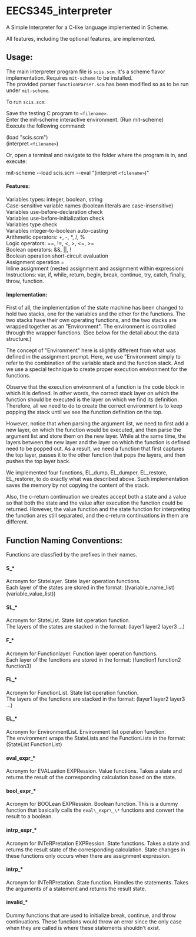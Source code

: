 # EECS345_interpreter

A Simple Interpreter for a C-like language implemented in Scheme.

All features, including the optional features, are implemented.

## Usage:

The main interpreter program file is `scis.scm`. It's a scheme flavor implementation. Requires `mit-scheme` to be installed.<br/>
The provided parser `functionParser.scm` has been modified so as to be run under `mit-scheme`.<br/>

To run `scis.scm`:

Save the testing C program to `<filename>`.<br/>
Enter the mit-scheme interactive environment. (Run mit-scheme)<br/>
Execute the following command:<br/>

(load "scis.scm")<br/>
(interpret `<filename>`)<br/>

Or, open a terminal and navigate to the folder where the program is in, and execute:<br>

mit-scheme --load scis.scm --eval "(interpret `<filename>`)"

#### Features:<br/>
Variables types: integer, boolean, string<br/>
Case-sensitive variable names (boolean literals are case-insensitive)<br/>
Variables use-before-declaration check<br/>
Variables use-before-initialization check<br/>
Variables type check<br/>
Variables integer-to-boolean auto-casting<br/>
Arithmetic operators: +, -, \*, /, %<br/>
Logic operators: ==, !=, <, >, <=, >=<br/>
Boolean operators: &&, ||, !<br/>
Boolean operation short-circuit evaluation<br/>
Assignment operation =<br/>
Inline assignment (nested assignment and assignment within expression)<br/>
Instructions: var, if, while, return, begin, break, continue, try, catch, finally, throw, function.

#### Implementation:<br/>
First of all, the implementation of the state machine has been changed to hold two stacks, one for the variables and the other for the functions. The two stacks have their own operating functions, and the two stacks are wrapped together as an "Environment". The environment is controlled through the wrapper functions. (See below for the detail about the data structure.)

The concept of "Environment" here is slightly different from what was defined in the assignment prompt. Here, we use "Environment simply to refer to the combination of the variable stack and the function stack. And we use a special technique to create proper execution environment for the functions.

Observe that the execution environment of a function is the code block in which it is defined. In other words, the correct stack layer on which the function should be executed is the layer on which we find its definition. Therefore, all we need to do to create the correct environment is to keep popping the stack until we see the function definition on the top.

However, notice that when parsing the argument list, we need to first add a new layer, on which the function would be executed, and then parse the argument list and store them on the new layer. While at the same time, the layers between the new layer and the layer on which the function is defined need to be popped out. As a result, we need a function that first captures the top layer, passes it to the other function that pops the layers, and then pushes the top layer back.

We implemented four functions, EL_dump, EL_dumper, EL_restore, EL_restorer, to do exactly what was described above. Such implementation saves the memory by not copying the content of the stack.

Also, the c-return continuation we creates accept both a state and a value so that both the state and the value after execution the function could be returned. However, the value function and the state function for interpreting the function ares still separated, and the c-return continuations in them are different.

## Function Naming Conventions:

Functions are classfied by the prefixes in their names.

#### S\_\*
Acronym for Statelayer. State layer operation functions.<br/>
Each layer of the states are stored in the format: ((variable\_name\_list) (variable\_value\_list))

#### SL\_\*
Acronym for StateList. State list operation function.<br/>
The layers of the states are stacked in the format: (layer1 layer2 layer3 ...)

#### F\_\*
Acronym for Functionlayer. Function layer operation functions.<br/>
Each layer of the functions are stored in the format: (function1 function2 function3)

#### FL\_\*
Acronym for FunctionList. State list operation function.<br/>
The layers of the functions are stacked in the format: (layer1 layer2 layer3 ...)

#### EL\_\*
Acronym for EnvironmentList. Environment list operation function.<br/>
The environment wraps the StateLists and the FunctionLists in the format: (StateList FunctionList)

#### eval\_expr\_\*
Acronym for EVALuation EXPRession. Value functions. Takes a state and returns the result of the corresponding calculation based on the state.

#### bool\_expr\_\*
Acronym for BOOLean EXPRession. Boolean function. This is a dummy function that basically calls the `eval\_expr\_\*` functions and convert the result to a boolean.

#### intrp\_expr\_\*
Acronym for INTeRPretation EXPRession. State functions. Takes a state and returns the result state of the corresponding calculation. State changes in these functions only occurs when there are assignment expression.

#### intrp\_*
Acronym for INTeRPretation. State function. Handles the statements. Takes the arguments of a statement and returns the result state.

#### invalid\_*
Dummy functions that are used to initialize break, continue, and throw continuations. These functions would throw an error since the only case when they are called is where these statements shouldn't exist.
